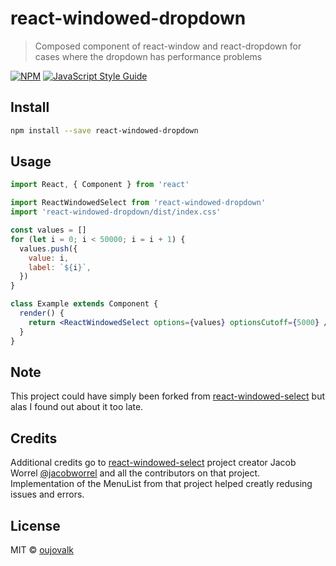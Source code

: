 # react-windowed-dropdown

> Composed component of react-window and react-dropdown for cases where the dropdown has performance problems

[![NPM](https://img.shields.io/npm/v/react-windowed-dropdown.svg)](https://www.npmjs.com/package/react-windowed-dropdown) [![JavaScript Style Guide](https://img.shields.io/badge/code_style-standard-brightgreen.svg)](https://standardjs.com)

## Install

```bash
npm install --save react-windowed-dropdown
```

## Usage

```jsx
import React, { Component } from 'react'

import ReactWindowedSelect from 'react-windowed-dropdown'
import 'react-windowed-dropdown/dist/index.css'

const values = []
for (let i = 0; i < 50000; i = i + 1) {
  values.push({
    value: i,
    label: `${i}`,
  })
}

class Example extends Component {
  render() {
    return <ReactWindowedSelect options={values} optionsCutoff={5000} />
  }
}
```

## Note

This project could have simply been forked from
[react-windowed-select](https://github.com/jacobworrel/react-windowed-select)
but alas I found out about it too late.

## Credits

Additional credits go to
[react-windowed-select](https://github.com/jacobworrel/react-windowed-select)
project creator Jacob Worrel [@jacobworrel](https://github.com/jacobworrel)
and all the contributors on that project.
Implementation of the MenuList from that project helped creatly redusing issues and errors.

## License

MIT © [oujovalk](https://github.com/oujovalk)
